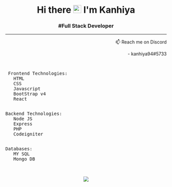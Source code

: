 <h1 align="center">Hi there <img src="https://media.giphy.com/media/hvRJCLFzcasrR4ia7z/giphy.gif" width="25px"> I'm Kanhiya</h1> 
<h3 align="center"> #Full Stack Developer</h3> 
<hr>
<p align="right">📫 Reach me on Discord</p>
<p align="right">- kanhiya94#5733</p>
<br>

  <pre> Frontend Technologies:
   HTML
   CSS 
   Javascript
   BootStrap v4
   React
  </pre>
    
  <pre>Backend Technologies:
   Node JS
   Express
   PHP
   Codeigniter
   </pre>
    
  <pre>Databases:
   MY SQL
   Mongo DB
   </pre>

<br>

<div align="center">
<img src="https://github-readme-stats.vercel.app/api?username=kanhiya94&count_private=true&show_icons=true&hide_title=true&hide=stars" />
 </div>


